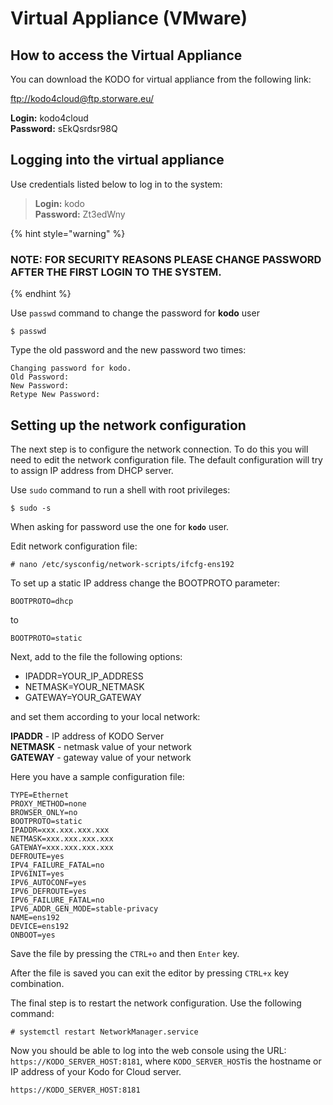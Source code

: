 # Virtual Appliance \(VMware\)

## How to access the Virtual Appliance

You can download the KODO for virtual appliance from the following link:

[ftp://kodo4cloud@ftp.storware.eu/](ftp://kodo4cloud@ftp.storware.eu/)

**Login:** kodo4cloud  
**Password:** sEkQsrdsr98Q

## Logging into the virtual appliance

Use credentials listed below to log in to the system:

> **Login:** kodo  
> **Password:** Zt3edWny



{% hint style="warning" %}
### NOTE: FOR SECURITY REASONS PLEASE CHANGE PASSWORD AFTER THE FIRST LOGIN TO THE SYSTEM.
{% endhint %}

Use `passwd` command to change the password for **kodo** user

```text
$ passwd
```

Type the old password and the new password two times:

```text
Changing password for kodo.
Old Password:
New Password:
Retype New Password:
```

## Setting up the network configuration

The next step is to configure the network connection. To do this you will need to edit the network configuration file. The default configuration will try to assign IP address from DHCP server.

Use `sudo` command to run a shell with root privileges:

```text
$ sudo -s
```

When asking for password use the one for **`kodo`** user.

Edit network configuration file:

```text
# nano /etc/sysconfig/network-scripts/ifcfg-ens192
```

To set up a static IP address change the BOOTPROTO parameter:

```text
BOOTPROTO=dhcp
```

to

```text
BOOTPROTO=static
```

Next, add to the file the following options:

* IPADDR=YOUR\_IP\_ADDRESS
* NETMASK=YOUR\_NETMASK
* GATEWAY=YOUR\_GATEWAY

and set them according to your local network: 

**IPADDR** - IP address of KODO Server  
**NETMASK** - netmask value of your network  
**GATEWAY** - gateway value of your network

Here you have a sample configuration file:

```text
TYPE=Ethernet
PROXY_METHOD=none
BROWSER_ONLY=no
BOOTPROTO=static
IPADDR=xxx.xxx.xxx.xxx
NETMASK=xxx.xxx.xxx.xxx
GATEWAY=xxx.xxx.xxx.xxx
DEFROUTE=yes
IPV4_FAILURE_FATAL=no
IPV6INIT=yes
IPV6_AUTOCONF=yes
IPV6_DEFROUTE=yes
IPV6_FAILURE_FATAL=no
IPV6_ADDR_GEN_MODE=stable-privacy
NAME=ens192
DEVICE=ens192
ONBOOT=yes
```

Save the file by pressing the `CTRL+o` and then `Enter` key.

After the file is saved you can exit the editor by pressing `CTRL+x` key combination.

The final step is to restart the network configuration.  Use the following command:

```text
# systemctl restart NetworkManager.service
```

Now you should be able to log into the web console using the URL: `https://KODO_SERVER_HOST:8181`, where `KODO_SERVER_HOST`is the hostname or IP address of your Kodo for Cloud server. 

```text
https://KODO_SERVER_HOST:8181
```


